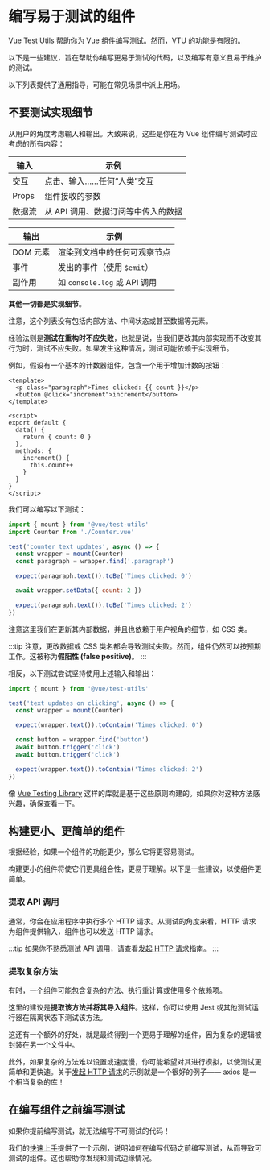 # 编写易于测试的组件

Vue Test Utils 帮助你为 Vue 组件编写测试。然而，VTU 的功能是有限的。

以下是一些建议，旨在帮助你编写更易于测试的代码，以及编写有意义且易于维护的测试。

以下列表提供了通用指导，可能在常见场景中派上用场。

## 不要测试实现细节

从用户的角度考虑输入和输出。大致来说，这些是你在为 Vue 组件编写测试时应考虑的所有内容：

| **输入** | 示例                                |
| -------- | ----------------------------------- |
| 交互     | 点击、输入……任何“人类”交互          |
| Props    | 组件接收的参数                      |
| 数据流   | 从 API 调用、数据订阅等中传入的数据 |

| **输出** | 示例                         |
| -------- | ---------------------------- |
| DOM 元素 | 渲染到文档中的任何可观察节点 |
| 事件     | 发出的事件（使用 `$emit`）   |
| 副作用   | 如 `console.log` 或 API 调用 |

**其他一切都是实现细节**。

注意，这个列表没有包括内部方法、中间状态或甚至数据等元素。

经验法则是**测试在重构时不应失败**，也就是说，当我们更改其内部实现而不改变其行为时，测试不应失败。如果发生这种情况，测试可能依赖于实现细节。

例如，假设有一个基本的计数器组件，包含一个用于增加计数的按钮：

```vue
<template>
  <p class="paragraph">Times clicked: {{ count }}</p>
  <button @click="increment">increment</button>
</template>

<script>
export default {
  data() {
    return { count: 0 }
  },
  methods: {
    increment() {
      this.count++
    }
  }
}
</script>
```

我们可以编写以下测试：

```js
import { mount } from '@vue/test-utils'
import Counter from './Counter.vue'

test('counter text updates', async () => {
  const wrapper = mount(Counter)
  const paragraph = wrapper.find('.paragraph')

  expect(paragraph.text()).toBe('Times clicked: 0')

  await wrapper.setData({ count: 2 })

  expect(paragraph.text()).toBe('Times clicked: 2')
})
```

注意这里我们在更新其内部数据，并且也依赖于用户视角的细节，如 CSS 类。

:::tip
注意，更改数据或 CSS 类名都会导致测试失败。然而，组件仍然可以按预期工作。这被称为**假阳性 (false positive)**。
:::

相反，以下测试尝试坚持使用上述输入和输出：

```js
import { mount } from '@vue/test-utils'

test('text updates on clicking', async () => {
  const wrapper = mount(Counter)

  expect(wrapper.text()).toContain('Times clicked: 0')

  const button = wrapper.find('button')
  await button.trigger('click')
  await button.trigger('click')

  expect(wrapper.text()).toContain('Times clicked: 2')
})
```

像 [Vue Testing Library](https://github.com/testing-library/vue-testing-library/) 这样的库就是基于这些原则构建的。如果你对这种方法感兴趣，确保查看一下。

## 构建更小、更简单的组件

根据经验，如果一个组件的功能更少，那么它将更容易测试。

构建更小的组件将使它们更具组合性，更易于理解。以下是一些建议，以使组件更简单。

### 提取 API 调用

通常，你会在应用程序中执行多个 HTTP 请求。从测试的角度来看，HTTP 请求为组件提供输入，组件也可以发送 HTTP 请求。

:::tip
如果你不熟悉测试 API 调用，请查看[发起 HTTP 请求](../advanced/http-requests.md)指南。
:::

### 提取复杂方法

有时，一个组件可能包含复杂的方法、执行重计算或使用多个依赖项。

这里的建议是**提取该方法并将其导入组件**。这样，你可以使用 Jest 或其他测试运行器在隔离状态下测试该方法。

这还有一个额外的好处，就是最终得到一个更易于理解的组件，因为复杂的逻辑被封装在另一个文件中。

此外，如果复杂的方法难以设置或速度慢，你可能希望对其进行模拟，以使测试更简单和更快速。关于[发起 HTTP 请求](../advanced/http-requests.md)的示例就是一个很好的例子—— axios 是一个相当复杂的库！

## 在编写组件之前编写测试

如果你提前编写测试，就无法编写不可测试的代码！

我们的[快速上手](../essentials/a-crash-course.md)提供了一个示例，说明如何在编写代码之前编写测试，从而导致可测试的组件。这也帮助你发现和测试边缘情况。
